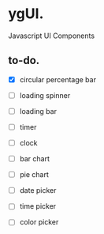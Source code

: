 # ygUI. 
Javascript UI Components

## to-do.  
- [x] circular percentage bar
- [ ] loading spinner
- [ ] loading bar
- [ ] timer
- [ ] clock
- [ ] bar chart
- [ ] pie chart
- [ ] date picker
- [ ] time picker
- [ ] color picker


